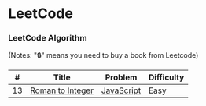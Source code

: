 LeetCode
========

### LeetCode Algorithm

(Notes: "🔒" means you need to buy a book from Leetcode)


| # | Title | Problem | Difficulty |
|---| ----- | -------- | ---------- |
|13|[Roman to Integer](https://leetcode.com/problems/roman-to-integer/) | [JavaScript](Easy/RomanToInteger.js)|Easy|
